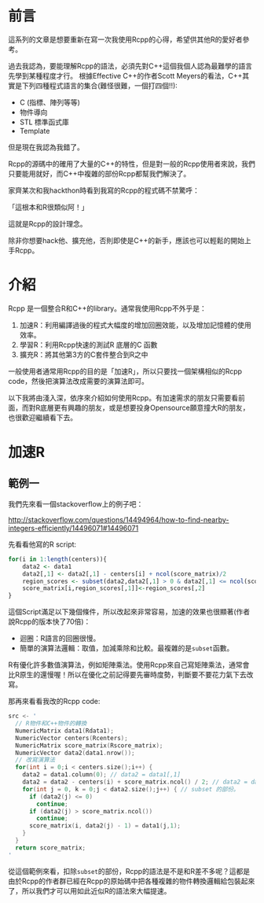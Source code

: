 # 前言

這系列的文章是想要重新在寫一次我使用Rcpp的心得，希望供其他R的愛好者參考。

過去我認為，要能理解Rcpp的語法，必須先對C++這個我個人認為最難學的語言先學到某種程度才行。
根據Effective C++的作者Scott Meyers的看法，C++其實是下列四種程式語言的集合(難怪很難，一個打四個!!):

- C (指標、陣列等等)
- 物件導向
- STL 標準函式庫
- Template

但是現在我認為我錯了。

Rcpp的源碼中的確用了大量的C++的特性，但是對一般的Rcpp使用者來說，我們只要能用就好，而C++中複雜的部份Rcpp都幫我們解決了。

家齊某次和我hackthon時看到我寫的Rcpp的程式碼不禁驚呼：

「這根本和R很類似阿！」

這就是Rcpp的設計理念。

除非你想要hack他、擴充他，否則即使是C++的新手，應該也可以輕鬆的開始上手Rcpp。

# 介紹

Rcpp 是一個整合R和C++的library。通常我使用Rcpp不外乎是：

1. 加速R：利用編譯過後的程式大幅度的增加回圈效能，以及增加記憶體的使用效率。
1. 學習R：利用Rcpp快速的測試R 底層的C 函數
1. 擴充R：將其他第3方的C套件整合到R之中

一般使用者通常用Rcpp的目的是「加速R」，所以只要找一個架構相似的Rcpp code，然後把演算法改成需要的演算法即可。

以下我將由淺入深，依序來介紹如何使用Rcpp。有加速需求的朋友只需要看前面，而對R底層更有興趣的朋友，或是想要投身Opensource願意撞大R的朋友，也很歡迎繼續看下去。

# 加速R

## 範例一

我們先來看一個stackoverflow上的例子吧：

<http://stackoverflow.com/questions/14494964/how-to-find-nearby-integers-efficiently/14496071#14496071>

先看看他寫的R script:

```r
for(i in 1:length(centers)){
	data2 <- data1
	data2[,1] <- data2[,1] - centers[i] + ncol(score_matrix)/2
	region_scores <- subset(data2,data2[,1] > 0 & data2[,1] <= ncol(score_matrix))
	score_matrix[i,region_scores[,1]]<-region_scores[,2]
}
```

這個Script滿足以下幾個條件，所以改起來非常容易，加速的效果也很顯著(作者說Rcpp的版本快了70倍)：

- 迴圈：R語言的回圈很慢。
- 簡單的演算法邏輯：取值，加減乘除和比較。最複雜的是`subset`函數。

R有優化許多數值演算法，例如矩陣乘法。使用Rcpp來自己寫矩陣乘法，通常會比R原生的還慢喔！所以在優化之前記得要先審時度勢，判斷要不要花力氣下去改寫。

那再來看看我改的Rcpp code:

```cpp
src <- '
  // R物件和C++物件的轉換
  NumericMatrix data1(Rdata1); 
  NumericVector centers(Rcenters);
  NumericMatrix score_matrix(Rscore_matrix);
  NumericVector data2(data1.nrow());
  // 改寫演算法
  for(int i = 0;i < centers.size();i++) {
    data2 = data1.column(0); // data2 = data1[,1]
    data2 = data2 - centers(i) + score_matrix.ncol() / 2; // data2 = data2 - centers[i] + ncol(score_matrix) / 2
    for(int j = 0, k = 0;j < data2.size();j++) { // subset 的部份。
      if (data2(j) <= 0)
        continue;
      if (data2(j) > score_matrix.ncol())
        continue;
      score_matrix(i, data2(j) - 1) = data1(j,1);
    }
  }
  return score_matrix;
'
```

從這個範例來看，扣除`subset`的部份，Rcpp的語法是不是和R差不多呢？這都是由於Rcpp的作者群已經在Rcpp的原始碼中把各種複雜的物件轉換邏輯給包裝起來了，所以我們才可以用如此近似R的語法來大幅提速。
